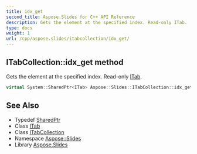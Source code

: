 ```yaml
---
title: idx_get
second_title: Aspose.Slides for C++ API Reference
description: Gets the element at the specified index. Read-only ITab.
type: docs
weight: 1
url: /cpp/aspose.slides/itabcollection/idx_get/
---
```

## ITabCollection::idx_get method


Gets the element at the specified index. Read-only [ITab](../../itab/).

```cpp
virtual System::SharedPtr<ITab> Aspose::Slides::ITabCollection::idx_get(int32_t index)=0
```

## See Also

* Typedef [SharedPtr](../../../system/sharedptr/)
* Class [ITab](../../itab/)
* Class [ITabCollection](../)
* Namespace [Aspose::Slides](../../)
* Library [Aspose.Slides](../../../)
